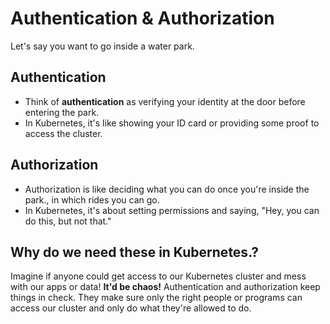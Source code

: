 # Authentication & Authorization

Let's say you want to go inside a water park.

## Authentication

- Think of **authentication** as verifying your identity at the door before entering the park.
- In Kubernetes, it's like showing your ID card or providing some proof to access the cluster.

## Authorization

- Authorization is like deciding what you can do once you're inside the park., in which rides you can go.
- In Kubernetes, it's about setting permissions and saying, "Hey, you can do this, but not that."

## Why do we need these in Kubernetes.?

Imagine if anyone could get access to our Kubernetes cluster and mess with our apps or data! **It'd be chaos!** Authentication and authorization keep things in check. They make sure only the right people or programs can access our cluster and only do what they're allowed to do.
